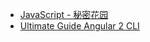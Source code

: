 * [JavaScript - 秘密花园](http://bonsaiden.github.io/JavaScript-Garden/zh/)
* [Ultimate Guide Angular 2 CLI](https://www.sitepoint.com/ultimate-angular-cli-reference/)